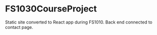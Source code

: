 # FS1030CourseProject
Static site converted to React app during FS1010. Back end connected to contact page.
